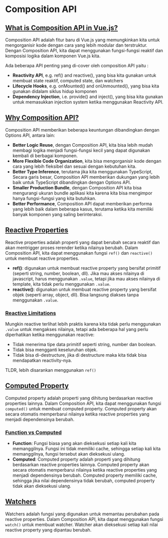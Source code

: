 # Composition API

## [What is Composition API in Vue.js?](https://vuejs.org/guide/introduction.html#composition-api)

Composition API adalah fitur baru di Vue.js yang memungkinkan kita untuk mengorganisir kode dengan cara yang lebih modular dan terstruktur. Dengan Composition API, kita dapat menggunakan fungsi-fungsi reaktif dan komposisi logika dalam komponen Vue.js kita. 

Ada beberapa API penting yang di-cover oleh composition API yaitu :
- **Reactivity API**, e.g. ref() and reactive(),  yang bisa kita gunakan untuk membuat state reaktif, computed state, dan watchers
- **Lifecycle Hooks**, e.g. onMounted() and onUnmounted(), yang bisa kita gunakan didalam siklus hidup komponen
- **Dependency Injection**, i.e. provide() and inject(), yang bisa kita gunakan untuk memasukkan injection system ketika menggunakan Reactivity API.


## [Why Composition API?](https://vuejs.org/guide/extras/composition-api-faq.html#why-composition-api)
Composition API memberikan beberapa keuntungan dibandingkan dengan Options API, antara lain:
- **Better Logic Reuse**, dengan Composition API, kita bisa lebih mudah membagi logika menjadi fungsi-fungsi kecil yang dapat digunakan kembali di berbagai komponen.
- **More Flexible Code Organization**, kita bisa mengorganisir kode dengan cara yang lebih fleksibel dan sesuai dengan kebutuhan kita.
- **Better Type Inference**, terutama jika kita menggunakan TypeScript, Secara garis besar, Composition API memberikan dukungan yang lebih baik untuk TypeScript dibandingkan dengan Options API.
- **Smaller Production Bundle**, dengan Composition API kita bisa mengurangi ukuran bundle aplikasi kita karena kita bisa mengimpor hanya fungsi-fungsi yang kita butuhkan.
- **Better Performance**, Composition API dapat memberikan performa yang lebih baik dalam beberapa kasus, terutama ketika kita memiliki banyak komponen yang saling berinteraksi.

## [Reactive Properties](https://vuejs.org/guide/essentials/reactivity-fundamentals.html)
Reactive properties adalah properti yang dapat berubah secara reaktif dan akan mentrigger proses rerender ketika nilainya berubah. Dalam Composition API, kita dapat menggunakan fungsi `ref()` dan `reactive()` untuk membuat reactive properties.
- **ref()**: digunakan untuk membuat reactive property yang bersifat primitif (seperti string, number, boolean, dll). Jika mau akses nilainya di javascript, harus menggunakan `.value`, tetapi jika mau akses nilainya di template, kita tidak perlu menggunakan `.value`.
- **reactive()**: digunakan untuk membuat reactive property yang bersifat objek (seperti array, object, dll). Bisa langsung diakses tanpa menggunakan `.value`.

### [Reactive Limitations](https://vuejs.org/guide/essentials/reactivity-fundamentals.html#limitations-of-reactive)
Mungkin reactive terlihat lebih praktis karena kita tidak perlu menggunakan `.value` untuk mengakses nilainya, tetapi ada beberapa hal yang perlu diperhatikan ketika menggunakan reactive:
- Tidak menerima tipe data primitif seperti string, number dan boolean.
- Tidak bisa mengganti keseluruhan objek.
- Tidak bisa di-destructure, jika di destructure maka kita tidak bisa mendapatkan reactivity-nya.

TLDR, lebih disarankan menggunakan `ref()`

## [Computed Property](https://vuejs.org/guide/essentials/computed.html)
Computed property adalah properti yang dihitung berdasarkan reactive properties lainnya. Dalam Composition API, kita dapat menggunakan fungsi `computed()` untuk membuat computed property. Computed property akan secara otomatis memperbarui nilainya ketika reactive properties yang menjadi dependensinya berubah.

### [Function vs Computed](https://vuejs.org/guide/essentials/computed.html#computed-caching-vs-methods)
- **Function**: Fungsi biasa yang akan dieksekusi setiap kali kita memanggilnya. Fungsi ini tidak memiliki cache, sehingga setiap kali kita memanggilnya, fungsi tersebut akan dieksekusi ulang.
- **Computed**: Computed property adalah properti yang dihitung berdasarkan reactive properties lainnya. Computed property akan secara otomatis memperbarui nilainya ketika reactive properties yang menjadi dependensinya berubah. Computed property memiliki cache, sehingga jika nilai dependensinya tidak berubah, computed property tidak akan dieksekusi ulang.

## [Watchers](https://vuejs.org/guide/essentials/watchers.html)
Watchers adalah fungsi yang digunakan untuk memantau perubahan pada reactive properties. Dalam Composition API, kita dapat menggunakan fungsi `watch()` untuk membuat watcher. Watcher akan dieksekusi setiap kali nilai reactive property yang dipantau berubah.